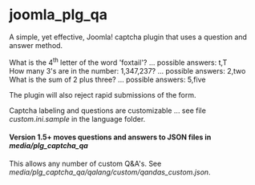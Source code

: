 # joomla_plg_qa
A simple, yet effective, Joomla! captcha plugin that uses a question and answer method.  

What is the 4<sup>th</sup> letter of the word 'foxtail'? ... possible answers: t,T  
How many 3's are in the number: 1,347,237? ... possible answers: 2,two  
What is the sum of 2 plus three? ... possible answers: 5,five  

The plugin will also reject rapid submissions of the form.  

Captcha labeling and questions are customizable ... see file <em>custom.ini.sample</em> in the language folder.

#### Version 1.5+ moves questions and answers to JSON files in <em>media/plg_captcha_qa</em>
This allows any number of custom Q&A's. See <em>media/plg_captcha_qa/qalang/custom/qandas_custom.json</em>.
